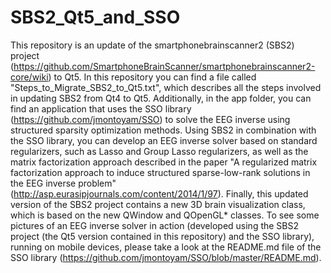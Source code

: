 SBS2_Qt5_and_SSO
================

This repository is an update of the smartphonebrainscanner2 (SBS2) project 
(https://github.com/SmartphoneBrainScanner/smartphonebrainscanner2-core/wiki)
to Qt5. In this repository you can find a file called "Steps_to_Migrate_SBS2_to_Qt5.txt",
which describes all the steps involved in updating SBS2 from Qt4 to Qt5.
Additionally, in the app folder, you can find an application that uses the SSO library
(https://github.com/jmontoyam/SSO) to solve the EEG inverse using structured sparsity
optimization methods. Using SBS2 in combination with the SSO library, you can develop
an EEG inverse solver based on standard regularizers, such as Lasso and 
Group Lasso regularizers, as well as the matrix factorization approach described in the 
paper "A regularized matrix factorization approach to induce structured sparse-low-rank solutions in the EEG inverse problem" 
(http://asp.eurasipjournals.com/content/2014/1/97). Finally, this updated version of the SBS2 project contains 
a new 3D brain visualization class, which is based on the new QWindow and QOpenGL* classes.
To see some pictures of an EEG inverse solver in action (developed using the SBS2 project (the Qt5 version contained in this repository) and the SSO library), running on mobile devices, please take a look at the README.md file of the  
SSO library (https://github.com/jmontoyam/SSO/blob/master/README.md).
